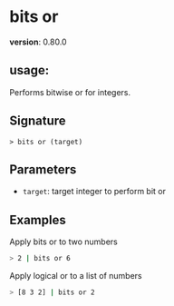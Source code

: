 # bits or

**version**: 0.80.0

## **usage**:

Performs bitwise or for integers.

## Signature

`> bits or (target)`

## Parameters

- `target`: target integer to perform bit or

## Examples

Apply bits or to two numbers

```bash
> 2 | bits or 6
```

Apply logical or to a list of numbers

```bash
> [8 3 2] | bits or 2
```
